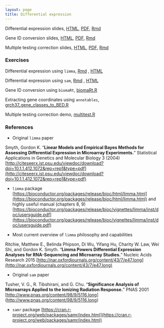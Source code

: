 ```yaml
---
layout: page
title: Differential expression
---
```


Differential expression slides, [HTML](/BIOS567/assets/presentation_diffexpression/diffexpression.html), [PDF](/BIOS567/assets/presentation_diffexpression/diffexpression.pdf), [Rmd](/BIOS567/assets/presentation_diffexpression/diffexpression.Rmd)

Gene ID conversion slides, [HTML](/BIOS567/assets/presentation_diffexpression/annotation.html), [PDF](/BIOS567/assets/presentation_diffexpression/annotation.pdf), [Rmd](/BIOS567/assets/presentation_diffexpression/annotation.Rmd)

Multiple testing correction slides, [HTML](/BIOS567/assets/presentation_diffexpression/multipletesting.html), [PDF](/BIOS567/assets/presentation_diffexpression/multipletesting.pdf), [Rmd](/BIOS567/assets/presentation_diffexpression/multipletesting.Rmd)

### Exercises

Differential expression using `limma`, [Rmd](/BIOS567/assets/presentation_diffexpression/DiffExpr_Limma.Rmd) , [HTML](/BIOS567/assets/presentation_diffexpression/DiffExpr_Limma.html)

Differential expression using `sam`, [Rmd](/BIOS567/assets/presentation_diffexpression/DiffExpr_SAM.Rmd) , [HTML](/BIOS567/assets/presentation_diffexpression/DiffExpr_SAM.html)

Gene ID conversion using `biomaRt`, [biomaRt.R](/BIOS567/assets/presentation_diffexpression/biomaRt.R)

Extracting gene coordinates using `annotables`, [grch37_gene_classes_to_BED.R](/BIOS567/assets/presentation_diffexpression/grch37_gene_classes_to_BED.R)

Multiple testing correction demo, [multitest.R](/BIOS567/assets/presentation_diffexpression/multitest.R)

### References

- Original `limma` paper

Smyth, Gordon K. “**Linear Models and Empirical Bayes Methods for Assessing Differential Expression in Microarray Experiments.**” Statistical Applications in Genetics and Molecular Biology 3 (2004) [http://citeseerx.ist.psu.edu/viewdoc/download?doi=10.1.1.412.1072&rep=rep1&type=pdf](http://citeseerx.ist.psu.edu/viewdoc/download?doi=10.1.1.412.1072&rep=rep1&type=pdf)

- `limma` package [https://bioconductor.org/packages/release/bioc/html/limma.html](https://bioconductor.org/packages/release/bioc/html/limma.html) and highly useful manual (chapters 8, 9) [https://bioconductor.org/packages/release/bioc/vignettes/limma/inst/doc/usersguide.pdf](https://bioconductor.org/packages/release/bioc/vignettes/limma/inst/doc/usersguide.pdf)

- Most current overview of `limma` philosophy and capabilities

Ritchie, Matthew E., Belinda Phipson, Di Wu, Yifang Hu, Charity W. Law, Wei Shi, and Gordon K. Smyth. “**Limma Powers Differential Expression Analyses for RNA-Sequencing and Microarray Studies.**” Nucleic Acids Research 2015 [http://nar.oxfordjournals.org/content/43/7/e47.long](http://nar.oxfordjournals.org/content/43/7/e47.long)

- Original `sam` paper

Tusher, V. G., R. Tibshirani, and G. Chu. “**Significance Analysis of Microarrays Applied to the Ionizing Radiation Response.**” PNAS 2001 [http://www.pnas.org/content/98/9/5116.long]
(http://www.pnas.org/content/98/9/5116.long)

- `samr` package [https://cran.r-project.org/web/packages/samr/index.html](https://cran.r-project.org/web/packages/samr/index.html)


